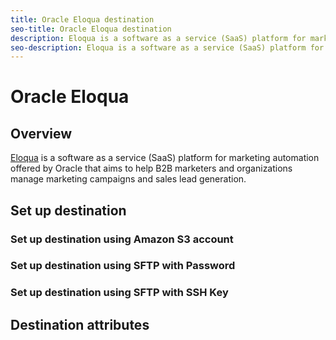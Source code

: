 ```yaml
---
title: Oracle Eloqua destination
seo-title: Oracle Eloqua destination
description: Eloqua is a software as a service (SaaS) platform for marketing automation offered by Oracle that aims to help B2B marketers and organizations manage marketing campaigns and sales lead generation.
seo-description: Eloqua is a software as a service (SaaS) platform for marketing automation offered by Oracle that aims to help B2B marketers and organizations manage marketing campaigns and sales lead generation.
---
```


# Oracle Eloqua

## Overview

[Eloqua](https://www.oracle.com/marketingcloud/products/marketing-automation/) is a software as a service (SaaS) platform for marketing automation offered by Oracle that aims to help B2B marketers and organizations manage marketing campaigns and sales lead generation.

## Set up destination

### Set up destination using Amazon S3 account

### Set up destination using SFTP with Password

### Set up destination using SFTP with SSH Key

## Destination attributes


